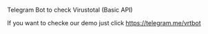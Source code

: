 Telegram Bot to check Virustotal (Basic API)

If you want to checke our demo just click https://telegram.me/vrtbot
